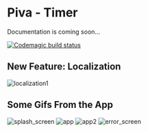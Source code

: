 # Piva - Timer
Documentation is coming soon...

[![Codemagic build status](https://api.codemagic.io/apps/6252bf270f76ba1786d959b5/6252bf270f76ba1786d959b4/status_badge.svg)](https://codemagic.io/apps/6252bf270f76ba1786d959b5/6252bf270f76ba1786d959b4/latest_build)
## New Feature: Localization
![localization1](https://user-images.githubusercontent.com/67283777/163460344-61939ff6-9b94-4901-a925-2176705a108c.gif)

## Some Gifs From the App
![splash_screen](https://user-images.githubusercontent.com/67283777/163138078-1cd38782-815b-46de-a792-ba01fcbda1e1.gif)
![app](https://user-images.githubusercontent.com/67283777/163138084-95cbe201-e2c3-443e-a872-3fdba07d3681.gif)
![app2](https://user-images.githubusercontent.com/67283777/163138087-81b705fd-aa20-435c-ab26-60c97f80a48b.gif)
![error_screen](https://user-images.githubusercontent.com/67283777/163138090-b9817ddb-a858-428a-a25d-b5759faace4c.gif)
